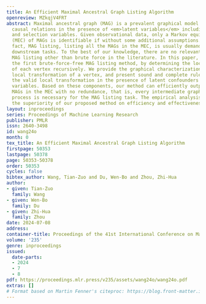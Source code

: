 ```yaml
---
title: An Efficient Maximal Ancestral Graph Listing Algorithm
openreview: MZkqjV4FRT
abstract: Maximal ancestral graph (MAG) is a prevalent graphical model to characterize
  causal relations in the presence of <em>latent variables</em> including latent confounders
  and selection variables. Given observational data, only a Markov equivalence class
  (MEC) of MAGs is identifiable if without some additional assumptions. Due to this
  fact, MAG listing, listing all the MAGs in the MEC, is usually demanded in many
  downstream tasks. To the best of our knowledge, there are no relevant methods for
  MAG listing other than brute force in the literature. In this paper, we propose
  the first brute-force-free MAG listing method, by determining the local structures
  of each vertex recursively. We provide the graphical characterization for each valid
  local transformation of a vertex, and present sound and complete rules to incorporate
  the valid local transformation in the presence of latent confounders and selection
  variables. Based on these components, our method can efficiently output all the
  MAGs in the MEC with no redundance, that is, every intermediate graph in the recursive
  process is necessary for the MAG listing task. The empirical analysis demonstrates
  the superiority of our proposed method on efficiency and effectiveness.
layout: inproceedings
series: Proceedings of Machine Learning Research
publisher: PMLR
issn: 2640-3498
id: wang24o
month: 0
tex_title: An Efficient Maximal Ancestral Graph Listing Algorithm
firstpage: 50353
lastpage: 50378
page: 50353-50378
order: 50353
cycles: false
bibtex_author: Wang, Tian-Zuo and Du, Wen-Bo and Zhou, Zhi-Hua
author:
- given: Tian-Zuo
  family: Wang
- given: Wen-Bo
  family: Du
- given: Zhi-Hua
  family: Zhou
date: 2024-07-08
address:
container-title: Proceedings of the 41st International Conference on Machine Learning
volume: '235'
genre: inproceedings
issued:
  date-parts:
  - 2024
  - 7
  - 8
pdf: https://proceedings.mlr.press/v235/assets/wang24o/wang24o.pdf
extras: []
# Format based on Martin Fenner's citeproc: https://blog.front-matter.io/posts/citeproc-yaml-for-bibliographies/
---
```

